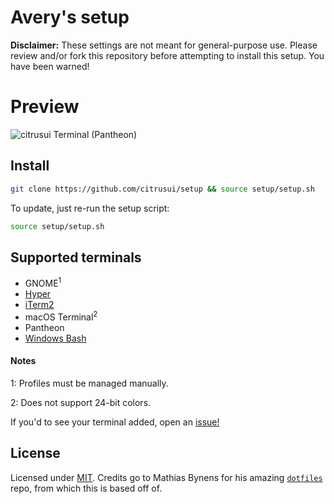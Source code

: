 # Avery's setup

**Disclaimer:** These settings are not meant for general-purpose use. Please review and/or fork this repository before attempting to install this setup. You have been warned!

# Preview

![citrusui Terminal (Pantheon)](https://cloud.githubusercontent.com/assets/9056756/20851411/4a24f6d2-b8ae-11e6-848c-6878d5d064f6.png)

## Install

```sh
git clone https://github.com/citrusui/setup && source setup/setup.sh
```

To update, just re-run the setup script:

```sh
source setup/setup.sh
```

## Supported terminals

- GNOME<sup>1</sup>
- [Hyper](https://hyper.is)
- [iTerm2](https://www.iterm2.com)
- macOS Terminal<sup>2</sup>
- Pantheon
- [Windows Bash](https://msdn.microsoft.com/commandline/wsl/about)

#### Notes

1: Profiles must be managed manually.

2: Does not support 24-bit colors.

If you'd to see your terminal added, open an [issue!](https://github.com/citrusui/setup/issues)

## License

Licensed under [MIT](LICENSE.md). Credits go to Mathias Bynens for his amazing [`dotfiles`](https://github.com/mathiasbynens/dotfiles) repo, from which this is based off of.
